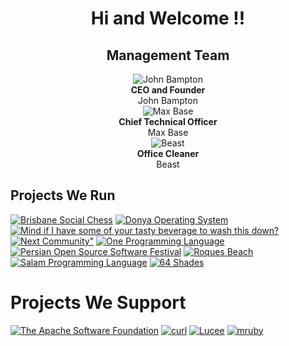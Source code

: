 <div align="center">
  <h1>Hi and Welcome !!</h1>
  <h2>Management Team</h2>

  <a href="https://github.com/jbampton" style="text-decoration: none;">
    <div>
      <img src="https://avatars.githubusercontent.com/u/418747?s=200&v=4" alt="John Bampton"><br>
      <strong>CEO and Founder</strong><br>
      John Bampton
    </div>
  </a>

  <a href="https://github.com/BaseMax" style="text-decoration: none;">
    <div>
      <img src="https://avatars.githubusercontent.com/u/2658040?s=200&v=4" alt="Max Base"><br>
      <strong>Chief Technical Officer</strong><br>
      Max Base
    </div>
  </a>

  <a href="https://github.com/jbampton" style="text-decoration: none;">
    <div>
      <img src="https://avatars.githubusercontent.com/u/20361754?s=200&v=4" alt="Beast"><br>
      <strong>Office Cleaner</strong><br>
      Beast
    </div>
  </a>
</div>

## Projects We Run

[![Brisbane Social Chess](https://avatars.githubusercontent.com/u/61562340?s=200&v=4 "Brisbane Social Chess")](https://github.com/brisbanesocialchess)
[![Donya Operating System](https://avatars.githubusercontent.com/u/69087549?s=200&v=4 "Donya Operating System")](https://github.com/DonyaOS)
[![Mind if I have some of your tasty beverage to wash this down?](https://avatars.githubusercontent.com/u/59591167?s=200&v=4 "Mind if I have some of your tasty beverage to wash this down?")](https://github.com/slurpcode)
[![Next Community"](https://avatars.githubusercontent.com/u/86129340?s=200&v=4 "Next Community")](https://github.com/NextCommunity)
[![One Programming Language](https://avatars.githubusercontent.com/u/40718659?s=200&v=4 "One Programming Language")](https://github.com/one-language)
[![Persian Open Source Software Festival](https://avatars.githubusercontent.com/u/73318950?s=200&v=4 "Persian Open Source Software Festival")](https://github.com/POSSF)
[![Roques Beach](https://avatars.githubusercontent.com/u/75231084?s=200&v=4 "Roques Beach")](https://github.com/RoquesBeach)
[![Salam Programming Language](https://avatars.githubusercontent.com/u/161657044?s=200&v=4 "Salam Programming Language")](https://github.com/SalamLang)
[![64 Shades](https://avatars.githubusercontent.com/u/85593293?s=200&v=4 "64 Shades")](https://github.com/64-shades)

# Projects We Support

[![The Apache Software Foundation](https://avatars.githubusercontent.com/u/47359?s=200&v=4 "The Apache Software Foundation")](https://github.com/apache/)
[![curl](https://avatars.githubusercontent.com/u/16928085?s=200&v=4 "curl")](https://github.com/curl)
[![Lucee](https://avatars.githubusercontent.com/u/10973141?s=200&v=4 "Lucee")](https://github.com/lucee)
[![mruby](https://avatars.githubusercontent.com/u/1796512?s=200&v=4 "mruby")](https://github.com/mruby)

